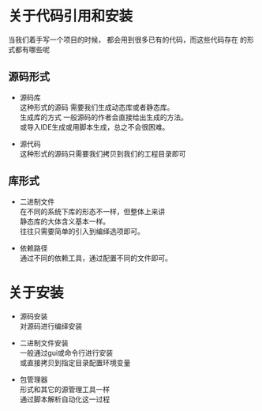 # 关于代码引用和安装
当我们着手写一个项目的时候， 都会用到很多已有的代码，而这些代码存在 
的形式都有哪些呢        

## 源码形式  

- 源码库      
这种形式的源码 需要我们生成动态库或者静态库。        
生成库的方式  一般源码的作者会直接给出生成的方法。        
或导入IDE生成或用脚本生成，总之不会很困难。      

- 源代码        
这种形式的源码只需要我们拷贝到我们的工程目录即可        

## 库形式     

- 二进制文件      
在不同的系统下库的形态不一样，但整体上来讲       
静态库的大体含义基本一样。      
往往只需要简单的引入到编绎选项即可。       

- 依赖路径      
通过不同的依赖工具，通过配置不同的文件即可。        


# 关于安装      
- 源码安装     
对源码进行编绎安装       

- 二进制文件安装      
一般通过gui或命令行进行安装        
或直接拷贝到指定目录配置环境变量        

- 包管理器       
形式和其它的源管理工具一样       
通过脚本解析自动化这一过程        